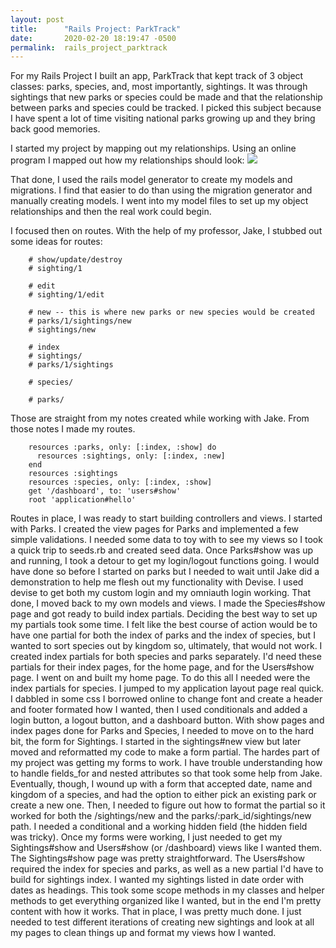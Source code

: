 ```yaml
---
layout: post
title:      "Rails Project: ParkTrack"
date:       2020-02-20 18:19:47 -0500
permalink:  rails_project_parktrack
---
```



For my Rails Project I built an app, ParkTrack that kept track of 3 object classes: parks, species, and, most importantly, sightings. It was through sightings that new parks or species could be made and that the relationship between parks and species could be tracked. I picked this subject because I have spent a lot of time visiting national parks growing up and they bring back good memories. 

I started my project by mapping out my relationships. Using an online program I mapped out how my relationships should look: 
![](https://66.media.tumblr.com/3e27748aa885b98c38f14d3eac78c4f3/8f322dca3f5136fb-6b/s1280x1920/4ff1e4be2dddd4c753803db74b9835fede4e6519.png)

That done, I used the rails model generator to create my models and migrations. I find that easier to do than using the migration generator and manually creating models. I went into my model files to set up my object relationships and then the real work could begin. 

I focused then on routes. With the help of my professor, Jake, I stubbed out some ideas for routes: 
```
    # show/update/destroy
    # sighting/1

    # edit
    # sighting/1/edit

    # new -- this is where new parks or new species would be created
    # parks/1/sightings/new
    # sightings/new

    # index
    # sightings/
    # parks/1/sightings

    # species/

    # parks/

```
Those are straight from my notes created while working with Jake. From those notes I made my routes.
```
    resources :parks, only: [:index, :show] do
      resources :sightings, only: [:index, :new]
    end 
    resources :sightings
    resources :species, only: [:index, :show]
    get '/dashboard', to: 'users#show' 
    root 'application#hello'

```
Routes in place, I was ready to start building controllers and views. 
I started with Parks. I created the view pages for Parks and implemented a few simple validations. I needed some data to toy with to see my views so I took a quick trip to seeds.rb and created seed data.
Once Parks#show was up and running, I took a detour to get my login/logout functions going. I would have done so before I started on parks but I needed to wait until Jake did a demonstration to help me flesh out my functionality with Devise. I used devise to get both my custom login and my omniauth login working. 
That done, I moved back to my own models and views. I made the Species#show page and got ready to build index partials. Deciding the best way to set up my partials took some time. I felt like the best course of action would be to have one partial for both the index of parks and the index of species, but I wanted to sort species out by kingdom so, ultimately, that would not work. I created index partials for both species and parks separately. I'd need these partials for their index pages, for the home page, and for the Users#show page. 
I went on and built my home page. To do this all I needed were the index partials for species. I jumped to my application layout page real quick. I dabbled in some css I borrowed online to change font and create a header and footer formated how I wanted, then I used conditionals and added a login button, a logout button, and a dashboard button. 
With show pages and index pages done for Parks and Species, I needed to move on to the hard bit, the form for Sightings. I started in the sightings#new view but later moved and reformatted my code to make a form partial. 
The hardes part of my project was getting my forms to work. I have trouble understanding how to handle fields_for and nested attributes so that took some help from Jake. Eventually, though, I wound up with a form that accepted date, name and kingdom of a species, and had the option to either pick an existing park or create a new one. Then, I needed to figure out how to format the partial so it worked for both the /sightings/new and the parks/:park_id/sightings/new path. I needed a conditional and a working hidden field (the hidden field was tricky). 
Once my forms were working, I just needed to get my Sightings#show and Users#show (or /dashboard) views like I wanted them. The Sightings#show page was pretty straightforward. The Users#show required the index for species and parks, as well as a new partial I'd have to build for sightings index. I wanted my sightings listed in date order with dates as headings. This took some scope methods in my classes and helper methods to get everything organized like I wanted, but in the end I'm pretty content with how it works. 
That in place, I was pretty much done. I just needed to test different iterations of creating new sightings and look at all my pages to clean things up and format my views how I wanted. 
